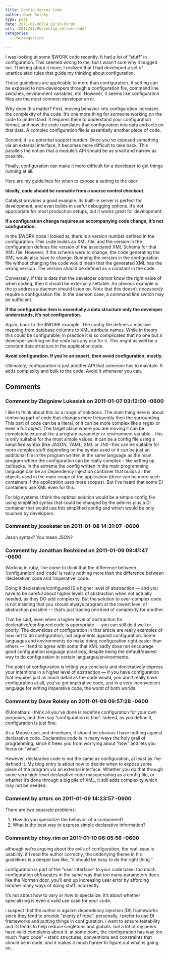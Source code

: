```yaml
---
title: Config Versus Code
author: Dave Rolsky
type: post
date: 2011-01-06T14:19:26+00:00
url: /2011/01/06/config-versus-code/
categories:
  - Uncategorized

---
```

I was looking at some $WORK code recently. It had a lot of &#8220;stuff&#8221; in configuration. This seemed wrong to me, but I wasn&#8217;t sure why it bugged me. Thinking about it more, I realized that I had developed a set of unarticulated rules that guide my thinking about configuration.

These guidelines are applicable to more than configuration. A setting can be exposed to non-developers through a configuration file, command line switches, environment variables, etc. However, it seems like configuration files are the most common developer error.

Why does this matter? First, moving behavior into configuration increases the complexity of the code. It&#8217;s one more thing for someone working on the code to understand. It requires them to understand your configuration format, and how the code translates that configuration into data and acts on that data. A complex configuration file is essentially another piece of code.

Second, it is a potential support burden. Once you&#8217;ve exposed something via an external interface, it becomes more difficult to take back. This parallels the notion that a module&#8217;s API should be as small and narrow as possible.

Finally, configuration can make it more difficult for a developer to get things running at all.

Here are my guidelines for when to expose a setting to the user:

**Ideally, code should be runnable from a source control checkout.**

Catalyst provides a good example. Its built-in server is perfect for development, and even builds in useful debugging options. It&#8217;s not appropriate for most production setups, but it works great for development.

**If a configuration change requires an accompanying code change, it&#8217;s not configuration.**

In the $WORK code I looked at, there is a version number defined in the configuration. This code builds an XML file, and the version in the configuration defines the version of the associated XML Schema for that XML file. However, if the schema were to change, the code generating the XML would also have to change. Bumping the version in the configuration file without changing the code would mean that the generated XML has the wrong version. The version should be defined as a constant in the code.

Conversely, if this is data that the developer _cannot know_ the right value of when coding, then it should be externally settable. An obvious example is the ip address a daemon should listen on. Note that this doesn&#8217;t _necessarily_ require a configuration file. In the daemon case, a command line switch may be sufficient.

**If the configuration item is essentially a data structure only the developer understands, it&#8217;s not configuration.**

Again, back to the $WORK example. The config file defines a massive mapping from database columns to XML attribute names. While in theory this could be configurable, in practice it is so complicated that no one but a developer working on the code has any use for it. This might as well be a constant data structure in the application code.

**Avoid configuration. If you&#8217;re an expert, then avoid configuration, mostly.**

Ultimately, configuration is just another API that someone has to maintain. It adds complexity and bulk to the code. Avoid it whenever you can.

## Comments

### Comment by Zbigniew Lukasiak on 2011-01-07 03:12:00 -0600
I like to think about this as a range of solutions. The main thing here is about removing part of code that changes more frequently then the surrounding. This part of code can be a literal, or it can be more complex like a regex or even a full object. The target place where you are moving it can be completely external like a program parameter or environment variable &#8211; this is only suitable for the most simple values, it can be a config file using a simplified syntax (like JASON, YAML, XML or .INI)- this can be suitable for more complex stuff depending on the syntax used or it can be just an additional file in the program written in the same language as the main program where the configuration can be really complex &#8211; like setting up callbacks. In the extreme the config written in the main programming language can be an Dependency Injection container that builds all the objects used in the main scope of the application (there can be more such containers if the application uses more scopes). But I&#8217;ve heard that some DI containers use XML even for this. 

For big systems I think the optimal solution would be a simple config file using simplified syntax that could be changed by the admins plus a DI container that would use this simplified config and which would be only touched by developers.

### Comment by jcookster on 2011-01-08 14:31:07 -0600
Jason syntax? You mean JSON?

### Comment by Jonathan Rochkind on 2011-01-09 09:41:47 -0600
Working in ruby, I&#8217;ve come to think that the difference between &#8216;configuration&#8217; and &#8216;code&#8217; is really nothing more than the difference between &#8216;declerative&#8217; code and &#8216;imperative&#8217; code.

Doing it declerative/configured IS a higher level of abstraction &#8212; and you have to be careful about higher levels of abstraction when not actually needed, as they DO add complexity. But the solution to over-complex code is not insisting that you should always program at the lowest level of abstraction possible &#8212; that&#8217;s just trading one kind of complexity for another.

That be said, even when a higher level of abstraction for declerative/configured code is appropriate &#8212; you can still do it well or poorly. The downsides of configuration in that article are really examples of how not to do configuration, not arguments against configuration. Some languages and environments do make doing configuration right easier than others &#8212; I tend to agree with some that XML sadly does not encourage good configuration language practices, despite being the default/easiest way to do configuration in certain languages/environments. 

The point of configuration is letting you concisely and decleratively express your intentions in a higher level of abstraction &#8212; if you have configuration that requires just as much detail as the code would, you don&#8217;t really have configuration at all, you&#8217;ve got imperative code, just in a very inconvenient language for writing imperative code, the worst of both worlds.

### Comment by Dave Rolsky on 2011-01-09 09:57:28 -0600
@Jonathan: I think all you&#8217;ve done is redefine configuration for your own purposes, and then say &#8220;configuration is fine&#8221;. Indeed, as you define it, configuration is just fine.

As a Moose user and developer, it should be obvious I have nothing against declarative code. Declarative code is in many ways the holy grail of programming, since it frees you from worrying about &#8220;how&#8221; and lets you focus on &#8220;what&#8221;.

However, declarative code is not the same as configuration, at least as I&#8217;ve defined it. My blog entry is about how to decide when to expose some piece of the program via an external interface. Whether you do that through some very high-level declarative code masquerading as a config file, or whether it&#8217;s done through a big pile of XML, it still adds complexity which may not be needed.

### Comment by artsrc on 2011-01-09 14:23:57 -0600
There are two separate problems:

1. How do you specialize the behavior of a component?  
2. What is the best way to express simple declarative information?

### Comment by choy.rim on 2011-01-10 06:05:56 -0600
although we&#8217;re arguing about the evils of configuration, the real issue is usability. if i read the author correctly, the underlying theme in his guidelines is a deeper law like, &#8220;it should be easy to do the right thing.&#8221;

configuration is part of the &#8220;user interface&#8221; to your code base. too much configuration obfuscates in the same way that too many parameters does. like the Norman door, you&#8217;ll end up increasing user error by affording him/her many ways of doing stuff incorrectly.

it&#8217;s not about how to vary or how to specialize. it&#8217;s about whether specializing is even a valid use case for your code.

i suspect that the author is against dependency injection (DI) frameworks since they tend to provide &#8220;plenty of rope&#8221;. personally, i prefer to use DI frameworks and putting things in configuration. i want to ensure testability and DI tends to help reduce singletons and globals. but a lot of my peers have valid complaints about it. at some point, the configuration has way too much &#8220;hard code&#8221; &#8211; static structures, conventions and constraints that should be in code. and it makes it much harder to figure out what is going on.